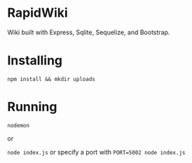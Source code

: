 # RapidWiki

Wiki built with Express, Sqlite, Sequelize, and Bootstrap.

# Installing

`npm install && mkdir uploads`

# Running

`nodemon`

or


`node index.js` or specify a port with `PORT=5002 node index.js`